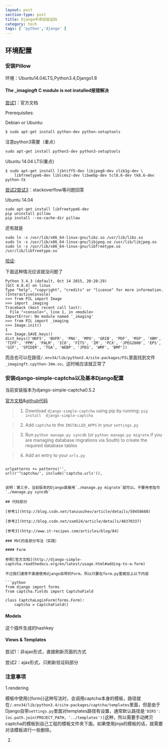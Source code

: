 ```yaml
---
layout: post
section-type: post
title: Django中添加验证码
category: tech
tags: [ 'python','django' ]
---
```

## 环境配置

### 安装Pillow

环境：Ubuntu14.04LTS,Python3.4,Django1.8

#### The _imagingft C module is not installed报错解决

[尝试1](https://pillow.readthedocs.org/en/latest/installation.html)：官方文档

Prerequisites:

Debian or Ubuntu:

```
$ sudo apt-get install python-dev python-setuptools
```

注意python3需要（重点）

```
sudo apt-get install python3-dev python3-setuptools
```

Ubuntu 14.04 LTS(重点)

```
$ sudo apt-get install libtiff5-dev libjpeg8-dev zlib1g-dev \
    libfreetype6-dev liblcms2-dev libwebp-dev tcl8.6-dev tk8.6-dev python-tk
```

[尝试2](http://stackoverflow.com/questions/4011705/python-the-imagingft-c-module-is-not-installed)[尝试3](http://stackoverflow.com/questions/32942861/error-installing-pillow-on-ubuntu-14-04)：stackoverflow等问题回答


Ubuntu 14.04

```
sudo apt-get install libfreetype6-dev
pip uninstall pillow
pip install --no-cache-dir pillow
```

还有就是

```
sudo ln -s /usr/lib/x86_64-linux-gnu/libz.so /usr/lib/libz.so
sudo ln -s /usr/lib/x86_64-linux-gnu/libjpeg.so /usr/lib/libjpeg.so
sudo ln -s /usr/lib/x86_64-linux-gnu/libfreetype.so /usr/lib/libfreetype.so
```

[验证](http://effbot.org/zone/pil-imaging-not-installed.htm):

下面这种情况应该就没问题了

```
Python 3.4.3 (default, Oct 14 2015, 20:28:29) 
[GCC 4.8.4] on linux
Type "help", "copyright", "credits" or "license" for more information.
(InteractiveConsole)
>>> from PIL import Image
>>> import _imaging
Traceback (most recent call last):
  File "<console>", line 1, in <module>
ImportError: No module named '_imaging'
>>> from PIL import _imaging
>>> Image.init()
1
>>> Image.SAVE.keys()
dict_keys(['HDF5', 'BUFR', 'PNG', 'MPO', 'GRIB', 'PDF', 'MSP', 'XBM', 'TIFF', 'PPM', 'PALM', 'ICO', 'FITS', 'IM', 'PCX', 'JPEG2000', 'EPS', 'GIF', 'SPIDER', 'TGA', 'WEBP', 'JPEG', 'WMF', 'BMP'])
```

而且也可以在路径`/.env34/lib/python3.4/site-packages/PIL`里面找到文件`_imagingft.cpython-34m.so`，这时候应该就正常了

### 安装django-simple-captcha以及基本Django配置

当前安装版本为django-simple-captcha0.5.2

[官方文档](http://django-simple-captcha.readthedocs.org/en/latest/usage.html)&[github代码](https://github.com/mbi/django-simple-captcha)

> 1. Download `django-simple-captcha` using pip by running: `pip install  django-simple-captcha`

> 2. Add `captcha` to the `INSTALLED_APPS` in your `settings.py`


> 3. Run `python manage.py syncdb` (or ``python manage.py migrate`` if you are managing database migrations via South) to create the required database tables


> 4. Add an entry to your `urls.py`

> ```
	urlpatterns += patterns('',
	url(r'^captcha/', include('captcha.urls')),
```

说明：第三步，当前版本的Django直接用`./manage.py migrate`就可以，不要用老指令`./manage.py syncdb`

## 代码部分

[参考1](http://blog.csdn.net/tanzuozhev/article/details/50458688)

[参考2](http://blog.csdn.net/xxm524/article/details/48370337)

[参考3](http://www.it-recipes.com/articles/blog/84)

### MVC的各部分写法（实践）

#### Form

参照[官方文档](http://django-simple-captcha.readthedocs.org/en/latest/usage.html#adding-to-a-form)

不过我们通常不直接使用django自带的Form，所以只要在form.py里面加上以下内容

```python
from django import forms
from captcha.fields import CaptchaField

class CaptchaLoginForm(forms.Form):
    captcha = CaptchaField()
```

#### Models

这个插件生成的hashkey

#### Views & Templates

尝试1：非ajax形式，直接刷新页面的方式

尝试2：ajax形式，只刷新验证码部分


### 注意事项

1.rendering

模板中使用{{form}}这种写法时，会调用captcha本身的模板，路径就在`/.env34/lib/python3.4/site-packages/captcha/templates`里面，但是由于Django自带`settings.py`里面对templates路径有设置，通常默认路径是`'DIRS': [os.path.join(PROJECT_PATH, '../templates')]`这种，所以需要手动拷贝captcha的模板到自己工程的模板文件夹下面。如果使用jinja的模板的话，就需要对该模板进行一些删除。

2.




